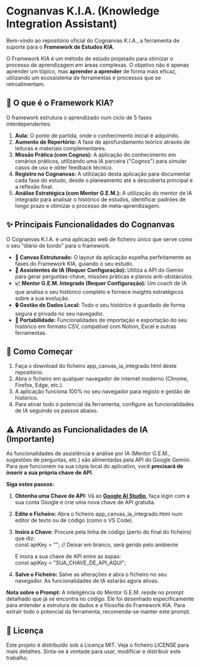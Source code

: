 # **Cognanvas K.I.A. (Knowledge Integration Assistant)**

Bem-vindo ao repositório oficial do Cognanvas K.I.A., a ferramenta de suporte para o **Framework de Estudos KIA**.

O Framework KIA é um método de estudo projetado para otimizar o processo de aprendizagem em áreas complexas. O objetivo não é apenas aprender um tópico, mas **aprender a aprender** de forma mais eficaz, utilizando um ecossistema de ferramentas e processos que se retroalimentam.

## **🧠 O que é o Framework KIA?**

O framework estrutura o aprendizado num ciclo de 5 fases interdependentes:

1. **Aula:** O ponto de partida, onde o conhecimento inicial é adquirido.  
2. **Aumento de Repertório:** A fase de aprofundamento teórico através de leituras e materiais complementares.  
3. **Missão Prática (com Cognos):** A aplicação do conhecimento em cenários práticos, utilizando uma IA parceira ("Cognos") para simular casos de uso e obter feedback técnico.  
4. **Registro no Cognanvas:** A utilização desta aplicação para documentar cada fase do estudo, desde o planeamento até a descoberta principal e a reflexão final.  
5. **Análise Estratégica (com Mentor G.E.M.):** A utilização do mentor de IA integrado para analisar o histórico de estudos, identificar padrões de longo prazo e otimizar o processo de meta-aprendizagem.

## **✨ Principais Funcionalidades do Cognanvas**

O Cognanvas K.I.A. é uma aplicação web de ficheiro único que serve como o seu "diário de bordo" para o framework.

* **📝 Canvas Estruturado:** O layout da aplicação espelha perfeitamente as fases do Framework KIA, guiando o seu estudo.  
* **🤖 Assistentes de IA (Requer Configuração):** Utiliza a API do Gemini para gerar perguntas-chave, missões práticas e planos anti-obstáculos.  
* **📈 Mentor G.E.M. Integrado (Requer Configuração):** Um coach de IA que analisa o seu histórico completo e fornece insights estratégicos sobre a sua evolução.  
* **🔒 Gestão de Dados Local:** Todo o seu histórico é guardado de forma segura e privada no seu navegador.  
* **🔄 Portabilidade:** Funcionalidades de importação e exportação do seu histórico em formato CSV, compatível com Notion, Excel e outras ferramentas.

## **🚀 Como Começar**

1. Faça o download do ficheiro app\_canvas\_ia\_integrado.html deste repositório.  
2. Abra o ficheiro em qualquer navegador de internet moderno (Chrome, Firefox, Edge, etc.).  
3. A aplicação funciona 100% no seu navegador para registo e gestão de histórico.  
4. Para ativar todo o potencial da ferramenta, configure as funcionalidades de IA seguindo os passos abaixo.

## **⚠️ Ativando as Funcionalidades de IA (Importante)**

As funcionalidades de assistência e análise por IA (Mentor G.E.M., sugestões de perguntas, etc.) são alimentadas pela API do Google Gemini. Para que funcionem na sua cópia local do aplicativo, você **precisará de inserir a sua própria chave de API**.

**Siga estes passos:**

1. **Obtenha uma Chave de API:** Vá ao [**Google AI Studio**](https://aistudio.google.com/), faça login com a sua conta Google e crie uma nova chave de API gratuita.  
2. **Edite o Ficheiro:** Abra o ficheiro app\_canvas\_ia\_integrado.html num editor de texto ou de código (como o VS Code).  
3. **Insira a Chave:** Procure pela linha de código (perto do final do ficheiro) que diz:  
   const apiKey \= ""; // Deixar em branco, será gerido pelo ambiente

   E insira a sua chave de API entre as aspas:  
   const apiKey \= "SUA\_CHAVE\_DE\_API\_AQUI";

4. **Salve o Ficheiro:** Salve as alterações e abra o ficheiro no seu navegador. As funcionalidades de IA estarão agora ativas.

**Nota sobre o Prompt:** A inteligência do Mentor G.E.M. reside no prompt detalhado que já se encontra no código. Ele foi desenhado especificamente para entender a estrutura de dados e a filosofia do Framework KIA. Para extrair todo o potencial da ferramenta, recomenda-se manter este prompt.

## **📜 Licença**

Este projeto é distribuído sob a Licença MIT. Veja o ficheiro LICENSE para mais detalhes. Sinta-se à vontade para usar, modificar e distribuir este trabalho.

